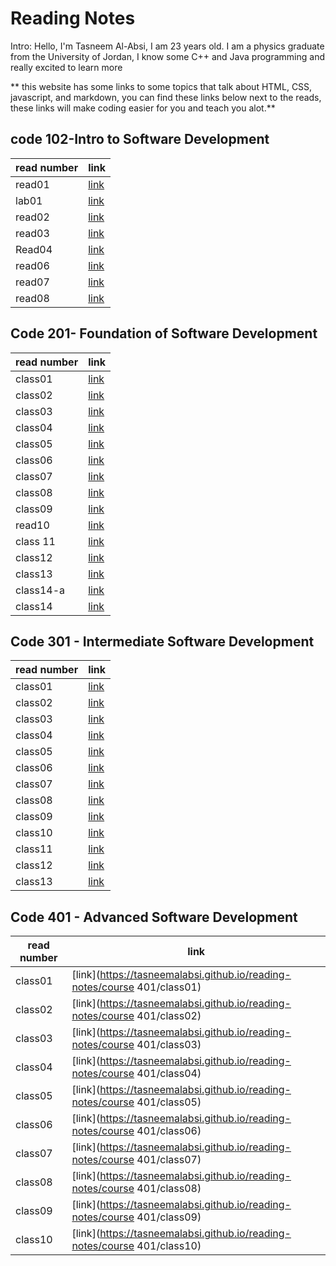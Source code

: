 # Reading Notes

Intro: Hello, I'm Tasneem Al-Absi, I am 23 years old. I am a physics graduate from the University of Jordan, I know some C++ and Java programming and really excited to learn more

** this website has some links to some topics that talk about HTML, CSS, javascript, and markdown, you can find these links below next to the reads, these links will make coding easier for you and teach you alot.** 

## code 102-Intro to Software Development
| read number   | link |
| ----------- | ----------- |
| read01     | [link](https://tasneemalabsi.github.io/reading-notes/read01)     |
| lab01   | [link](https://tasneemalabsi.github.io/reading-notes/lab01)       |
| read02  | [link](https://tasneemalabsi.github.io/reading-notes/read02)      |
| read03   | [link](https://tasneemalabsi.github.io/reading-notes/read03)       |
| Read04 | [link](https://tasneemalabsi.github.io/reading-notes/Read04)      |
| read06 | [link](https://tasneemalabsi.github.io/reading-notes/read06)      |
| read07 | [link](https://tasneemalabsi.github.io/reading-notes/read07)      |
| read08 | [link](https://tasneemalabsi.github.io/reading-notes/read08)      |

## Code 201- Foundation of Software Development

| read number   | link |
| ----------- | ----------- |
| class01     | [link](https://tasneemalabsi.github.io/reading-notes/class01)    |
| class02  | [link](https://tasneemalabsi.github.io/reading-notes/class02)     |
| class03   | [link](https://tasneemalabsi.github.io/reading-notes/class03)       |
| class04 | [link](https://tasneemalabsi.github.io/reading-notes/class04)      |
| class05 | [link](https://tasneemalabsi.github.io/reading-notes/class05)   |
| class06 | [link](https://tasneemalabsi.github.io/reading-notes/class06)     |
| class07 | [link](https://tasneemalabsi.github.io/reading-notes/class07)     |
| class08   | [link](https://tasneemalabsi.github.io/reading-notes/class08)     |
| class09  | [link](https://tasneemalabsi.github.io/reading-notes/class09)   |
| read10   | [link](https://tasneemalabsi.github.io/reading-notes/class10)      |
| class 11 | [link](https://tasneemalabsi.github.io/reading-notes/class11)      |
| class12 | [link](https://tasneemalabsi.github.io/reading-notes/class12)     |
| class13 | [link](https://tasneemalabsi.github.io/reading-notes/class13)     |
| class14-a | [link](https://tasneemalabsi.github.io/reading-notes/class14-a)      |
| class14 | [link](https://tasneemalabsi.github.io/reading-notes/class14-b)     |


## Code 301 - Intermediate Software Development

| read number   | link |
| ----------- | ----------- |
| class01     | [link](https://tasneemalabsi.github.io/reading-notes/course301/lecture01)    |
| class02    | [link](https://tasneemalabsi.github.io/reading-notes/course301/lecture02)    |
| class03    | [link](https://tasneemalabsi.github.io/reading-notes/course301/lecture03)    |
| class04    | [link](https://tasneemalabsi.github.io/reading-notes/course301/lecture04)    |
| class05    | [link](https://tasneemalabsi.github.io/reading-notes/course301/lecture05)    |
| class06   | [link](https://tasneemalabsi.github.io/reading-notes/course301/lecture06)    |
| class07    | [link](https://tasneemalabsi.github.io/reading-notes/course301/lecture07)    |
| class08    | [link](https://tasneemalabsi.github.io/reading-notes/course301/lecture08)    |
| class09    | [link](https://tasneemalabsi.github.io/reading-notes/course301/lecture09)    |
| class10    | [link](https://tasneemalabsi.github.io/reading-notes/course301/lecture10)    |
| class11    | [link](https://tasneemalabsi.github.io/reading-notes/course301/lecture11)    |
| class12    | [link](https://tasneemalabsi.github.io/reading-notes/course301/lecture12)    |
| class13    | [link](https://tasneemalabsi.github.io/reading-notes/course301/lecture13)    |


## Code 401 - Advanced Software Development

| read number   | link |
| ----------- | ----------- |
| class01     | [link](https://tasneemalabsi.github.io/reading-notes/course 401/class01)    |
| class02     | [link](https://tasneemalabsi.github.io/reading-notes/course 401/class02)    |
| class03     | [link](https://tasneemalabsi.github.io/reading-notes/course 401/class03)    |
| class04     | [link](https://tasneemalabsi.github.io/reading-notes/course 401/class04)    |
| class05     | [link](https://tasneemalabsi.github.io/reading-notes/course 401/class05)    |
| class06     | [link](https://tasneemalabsi.github.io/reading-notes/course 401/class06)    |
| class07     | [link](https://tasneemalabsi.github.io/reading-notes/course 401/class07)    |
| class08     | [link](https://tasneemalabsi.github.io/reading-notes/course 401/class08)    |
| class09     | [link](https://tasneemalabsi.github.io/reading-notes/course 401/class09)    |
| class10     | [link](https://tasneemalabsi.github.io/reading-notes/course 401/class10)    |
